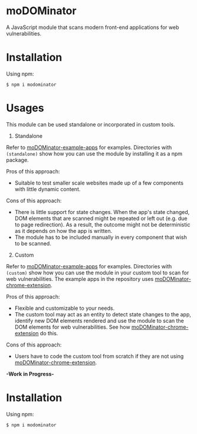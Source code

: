# moDOMinator

A JavaScript module that scans modern front-end applications for web vulnerabilities.

# Installation

Using npm:

```
$ npm i modominator
```

# Usages

This module can be used standalone or incorporated in custom tools.

1. Standalone

Refer to [moDOMinator-example-apps](https://github.com/tanhengyeow/moDOMinator-example-apps) for examples. Directories with `(standalone)` show how you can use the module by installing it as a npm package.

Pros of this approach:
- Suitable to test smaller scale websites made up of a few components with little dynamic content.

Cons of this approach:
- There is little support for state changes. When the app's state changed, DOM elements that are scanned might be repeated or left out (e.g. due to page redirection). As a result, the outcome might not be deterministic as it depends on how the app is written.
- The module has to be included manually in every component that wish to be scanned.

2. Custom

Refer to [moDOMinator-example-apps](https://github.com/tanhengyeow/moDOMinator-example-apps) for examples. Directories with `(custom)` show how you can use the module in your custom tool to scan for web vulnerabilities. The example apps in the repository uses [moDOMinator-chrome-extension](https://github.com/tanhengyeow/moDOMinator-chrome-extension).

Pros of this approach:
- Flexible and customizable to your needs.
- The custom tool may act as an entity to detect state changes to the app, identify new DOM elements rendered and use the module to scan the DOM elements for web vulnerabilities. See how [moDOMinator-chrome-extension](https://github.com/tanhengyeow/moDOMinator-chrome-extension) do this.

Cons of this approach:
- Users have to code the custom tool from scratch if they are not using [moDOMinator-chrome-extension](https://github.com/tanhengyeow/moDOMinator-chrome-extension).

**-Work in Progress-**

# Installation

Using npm:

```
$ npm i modominator
```
